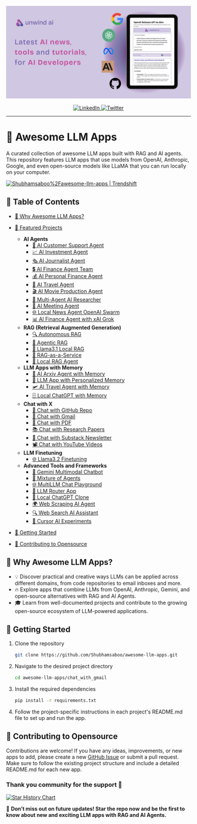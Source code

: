<p align="center">
  <a href="http://www.theunwindai.com">
    <img src="docs/banner/unwind.png" width="600px" alt="Unwind AI">
  </a>
</p>

<p align="center">
  <a href="https://www.linkedin.com/in/shubhamsaboo/">
    <img src="https://img.shields.io/badge/-Follow%20Shubham%20Saboo-blue?logo=linkedin&style=flat-square" alt="LinkedIn">
  </a>
  <a href="https://twitter.com/Saboo_Shubham_">
    <img src="https://img.shields.io/twitter/follow/Shubham_Saboo" alt="Twitter">
  </a>
</p>

<hr/>

# 🌟 Awesome LLM Apps
A curated collection of awesome LLM apps built with RAG and AI agents. This repository features LLM apps that use models from OpenAI, Anthropic, Google, and even open-source models like LLaMA that you can run locally on your computer.

<a href="https://trendshift.io/repositories/9876" target="_blank"><img src="https://trendshift.io/api/badge/repositories/9876" alt="Shubhamsaboo%2Fawesome-llm-apps | Trendshift" style="width: 250px; height: 55px;" width="250" height="55"/></a>

## 📑 Table of Contents

- [🤔 Why Awesome LLM Apps?](#-why-awesome-llm-apps)
- [📂 Featured Projects](#-featured-projects)
  - **AI Agents**
    - [💼 AI Customer Support Agent](https://github.com/Shubhamsaboo/awesome-llm-apps/tree/main/ai_agent_tutorials/ai_customer_support_agent)
    - [📈 AI Investment Agent](https://github.com/Shubhamsaboo/awesome-llm-apps/tree/main/ai_agent_tutorials/ai_investment_agent)
    - [🗞️ AI Journalist Agent](https://github.com/Shubhamsaboo/awesome-llm-apps/tree/main/ai_agent_tutorials/ai_journalist_agent)
    - [💲 AI Finance Agent Team](https://github.com/Shubhamsaboo/awesome-llm-apps/tree/main/ai_agent_tutorials/ai_finance_agent_team)
    - [💰 AI Personal Finance Agent](https://github.com/Shubhamsaboo/awesome-llm-apps/tree/main/ai_agent_tutorials/ai_personal_finance_agent)
    - [🛫 AI Travel Agent](https://github.com/Shubhamsaboo/awesome-llm-apps/tree/main/ai_agent_tutorials/ai_travel_agent)
    - [🎬 AI Movie Production Agent](https://github.com/Shubhamsaboo/awesome-llm-apps/tree/main/ai_agent_tutorials/ai_movie_production_agent)
    - [📰 Multi-Agent AI Researcher](https://github.com/Shubhamsaboo/awesome-llm-apps/tree/main/ai_agent_tutorials/multi_agent_researcher)
    - [📑 AI Meeting Agent](https://github.com/Shubhamsaboo/awesome-llm-apps/tree/main/ai_agent_tutorials/ai_meeting_agent)
    - [🌐 Local News Agent OpenAI Swarm](https://github.com/Shubhamsaboo/awesome-llm-apps/tree/main/ai_agent_tutorials/local_news_agent_openai_swarm)
    - [📊 AI Finance Agent with xAI Grok](https://github.com/Shubhamsaboo/awesome-llm-apps/tree/main/ai_agent_tutorials/xai_finance_agent)
  - **RAG (Retrieval Augmented Generation)**
    - [🔍 Autonomous RAG](https://github.com/Shubhamsaboo/awesome-llm-apps/tree/main/rag_tutorials/autonomous_rag)
    - [🔗 Agentic RAG](https://github.com/Shubhamsaboo/awesome-llm-apps/tree/main/rag_tutorials/agentic_rag)
    - [🔄 Llama3.1 Local RAG](https://github.com/Shubhamsaboo/awesome-llm-apps/tree/main/rag_tutorials/llama3.1_local_rag)
    - [🧩 RAG-as-a-Service](https://github.com/Shubhamsaboo/awesome-llm-apps/tree/main/rag_tutorials/rag-as-a-service)
    - [🦙 Local RAG Agent](https://github.com/Shubhamsaboo/awesome-llm-apps/tree/main/rag_tutorials/local_rag_agent)
  - **LLM Apps with Memory**
    - [💾 AI Arxiv Agent with Memory](https://github.com/Shubhamsaboo/awesome-llm-apps/tree/main/llm_apps_with_memory_tutorials/ai_arxiv_agent_memory)
    - [📝 LLM App with Personalized Memory](https://github.com/Shubhamsaboo/awesome-llm-apps/tree/main/llm_apps_with_memory_tutorials/llm_app_personalized_memory)
    - [🛩️ AI Travel Agent with Memory](https://github.com/Shubhamsaboo/awesome-llm-apps/tree/main/llm_apps_with_memory_tutorials/ai_travel_agent_memory)
    - [🗄️ Local ChatGPT with Memory](https://github.com/Shubhamsaboo/awesome-llm-apps/tree/main/llm_apps_with_memory_tutorials/local_chatgpt_with_memory)
  - **Chat with X**
    - [💬 Chat with GitHub Repo](https://github.com/Shubhamsaboo/awesome-llm-apps/tree/main/chat_with_X_tutorials/chat_with_github)
    - [📨 Chat with Gmail](https://github.com/Shubhamsaboo/awesome-llm-apps/tree/main/chat_with_X_tutorials/chat_with_gmail)
    - [📄 Chat with PDF](https://github.com/Shubhamsaboo/awesome-llm-apps/tree/main/chat_with_X_tutorials/chat_with_pdf)
    - [📚 Chat with Research Papers](https://github.com/Shubhamsaboo/awesome-llm-apps/tree/main/chat_with_X_tutorials/chat_with_research_papers)
    - [📝 Chat with Substack Newsletter](https://github.com/Shubhamsaboo/awesome-llm-apps/tree/main/chat_with_X_tutorials/chat_with_substack)
    - [📽️ Chat with YouTube Videos](https://github.com/Shubhamsaboo/awesome-llm-apps/tree/main/chat_with_X_tutorials/chat_with_youtube_videos)
  - **LLM Finetuning**
    - [🌐 Llama3.2 Finetuning](https://github.com/Shubhamsaboo/awesome-llm-apps/tree/main/llm_finetuning_tutorials/llama3.2_finetuning)
  - **Advanced Tools and Frameworks**
    - [🧪 Gemini Multimodal Chatbot](https://github.com/Shubhamsaboo/awesome-llm-apps/tree/main/advanced_tools_frameworks/gemini_multimodal_chatbot)
    - [🔄 Mixture of Agents](https://github.com/Shubhamsaboo/awesome-llm-apps/tree/main/advanced_tools_frameworks/mixture_of_agents)
    - [🌐 MultiLLM Chat Playground](https://github.com/Shubhamsaboo/awesome-llm-apps/tree/main/advanced_tools_frameworks/multillm_chat_playground)
    - [🔗 LLM Router App](https://github.com/Shubhamsaboo/awesome-llm-apps/tree/main/advanced_tools_frameworks/llm_router_app)
    - [💬 Local ChatGPT Clone](https://github.com/Shubhamsaboo/awesome-llm-apps/tree/main/advanced_tools_frameworks/local_chatgpt_clone)
    - [🌍 Web Scraping AI Agent](https://github.com/Shubhamsaboo/awesome-llm-apps/tree/main/advanced_tools_frameworks/web_scrapping_ai_agent)
    - [🔍 Web Search AI Assistant](https://github.com/Shubhamsaboo/awesome-llm-apps/tree/main/advanced_tools_frameworks/web_search_ai_assistant)
    - [🧪 Cursor AI Experiments](https://github.com/Shubhamsaboo/awesome-llm-apps/tree/main/advanced_tools_frameworks/cursor_ai_experiments)

- [🚀 Getting Started](#-getting-started)
- [🤝 Contributing to Opensource](#-contributing-to-opensource)

## 🤔 Why Awesome LLM Apps?
- 💡 Discover practical and creative ways LLMs can be applied across different domains, from code repositories to email inboxes and more.
- 🔥 Explore apps that combine LLMs from OpenAI, Anthropic, Gemini, and open-source alternatives with RAG and AI Agents.
- 🎓 Learn from well-documented projects and contribute to the growing open-source ecosystem of LLM-powered applications.


## 🚀 Getting Started

1. Clone the repository 

    ```bash 
    git clone https://github.com/Shubhamsaboo/awesome-llm-apps.git 
    ```

2. Navigate to the desired project directory

    ```bash 
    cd awesome-llm-apps/chat_with_gmail 
    ```

3. Install the required dependencies

    ```bash
    pip install -r requirements.txt
    ```

4. Follow the project-specific instructions in each project's README.md file to set up and run the app.

## 🤝 Contributing to Opensource
Contributions are welcome! If you have any ideas, improvements, or new apps to add, please create a new [GitHub Issue](https://github.com/Shubhamsaboo/awesome-llm-apps/issues) or submit a pull request. Make sure to follow the existing project structure and include a detailed README.md for each new app.

### Thank you community for the support 🙏

[![Star History Chart](https://api.star-history.com/svg?repos=Shubhamsaboo/awesome-llm-apps&type=Date)](https://star-history.com/#Shubhamsaboo/awesome-llm-apps&Date)

🌟 **Don’t miss out on future updates! Star the repo now and be the first to know about new and exciting LLM apps with RAG and AI Agents.**
